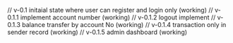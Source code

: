 // v-0.1 initaial state where user can register and login only (working)
// v-0.1.1 implement account number (working)
// v-0.1.2 logout implement
// v-0.1.3 balance transfer by account No (working)
// v-0.1.4 transaction only in sender record (working)
// v-0.1.5 admin dashboard (working)
